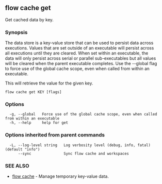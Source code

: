 ## flow cache get

Get cached data by key.

### Synopsis

The data store is a key-value store that can be used to persist data across executions. Values that are set outside of an executable will persist across all executions until they are cleared. When set within an executable, the data will only persist across serial or parallel sub-executables but all values will be cleared when the parent executable completes. Use the --global flag to force use of the global cache scope, even when called from within an executable.

This will retrieve the value for the given key.

```
flow cache get KEY [flags]
```

### Options

```
  -g, --global   Force use of the global cache scope, even when called from within an executable
  -h, --help     help for get
```

### Options inherited from parent commands

```
  -L, --log-level string   Log verbosity level (debug, info, fatal) (default "info")
      --sync               Sync flow cache and workspaces
```

### SEE ALSO

* [flow cache](flow_cache.md)	 - Manage temporary key-value data.

